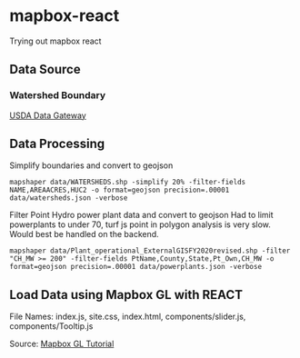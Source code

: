# mapbox-react
Trying out mapbox react

## Data Source
### Watershed Boundary
[USDA Data Gateway](https://datagateway.nrcs.usda.gov/GDGHome_DirectDownLoad.aspx)

## Data Processing
Simplify boundaries and convert to geojson
```CLI
mapshaper data/WATERSHEDS.shp -simplify 20% -filter-fields NAME,AREAACRES,HUC2 -o format=geojson precision=.00001 data/watersheds.json -verbose
```

Filter Point Hydro power plant data and convert to geojson
Had to limit powerplants to under 70, turf js point in polygon analysis is very slow.  Would best be handled on the backend.
```CLI
mapshaper data/Plant_operational_ExternalGISFY2020revised.shp -filter "CH_MW >= 200" -filter-fields PtName,County,State,Pt_Own,CH_MW -o format=geojson precision=.00001 data/powerplants.json -verbose
```

## Load Data using Mapbox GL with REACT
File Names: index.js, site.css, index.html, components/slider.js, components/Tooltip.js

Source:
[Mapbox GL Tutorial](https://docs.mapbox.com/help/tutorials/use-mapbox-gl-js-with-react/)